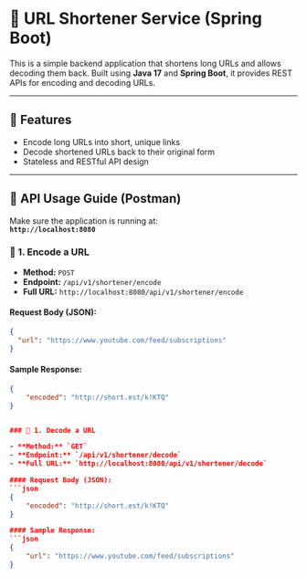 # 🔗 URL Shortener Service (Spring Boot)

This is a simple backend application that shortens long URLs and allows decoding them back. Built using **Java 17** and **Spring Boot**, it provides REST APIs for encoding and decoding URLs.

---

## 🚀 Features

- Encode long URLs into short, unique links
- Decode shortened URLs back to their original form
- Stateless and RESTful API design

---

## 🧪 API Usage Guide (Postman)

Make sure the application is running at:  
**`http://localhost:8080`**

### 🔐 1. Encode a URL

- **Method:** `POST`  
- **Endpoint:** `/api/v1/shortener/encode`  
- **Full URL:** `http://localhost:8080/api/v1/shortener/encode`

#### Request Body (JSON):
```json
{
  "url": "https://www.youtube.com/feed/subscriptions"
}
```

#### Sample Response:
```json
{
    "encoded": "http://short.est/k!KTQ"
}


### 🔐 1. Decode a URL

- **Method:** `GET`  
- **Endpoint:** `/api/v1/shortener/decode`  
- **Full URL:** `http://localhost:8080/api/v1/shortener/decode`

#### Request Body (JSON):
```json
{
    "encoded": "http://short.est/k!KTQ"
}

#### Sample Response:
```json
{
    "url": "https://www.youtube.com/feed/subscriptions"
}

